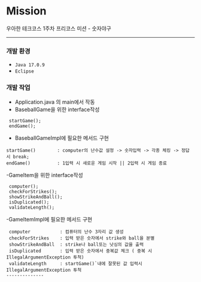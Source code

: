 # Mission
우아한 테크코스 1주차 프리코스 미션 - 숫자야구



---------------
### 개발 환경
- `Java 17.0.9`
- `Eclipse`
 
### 개발 작업
- Application.java 의 main에서 작동
- BaseballGame을 위한 interface작성
```
 startGame();
 endGame();
```
- BaseballGameImpl에 필요한 메서드 구현
```
startGame()        : computer의 난수값 설정 -> 숫자입력 -> 각종 체킹 -> 정답 시 break;
endGame()          : 1입력 시 새로운 게임 시작 || 2입력 시 게임 종료
```
-GameItem을 위한 interface작성
```
 computer();
 checkForStrikes();
 showStrikeAndBall();
 isDuplicated();
 validateLength();
```
-GameItemImpl에 필요한 메서드 구현
```
 computer           : 컴퓨터의 난수 3자리 값 생성
 checkForStrikes    : 입력 받은 숫자에서 strike와 ball을 분별
 showStrikeAndBall  : strike나 ball또는 낫싱의 값을 출력
 isDuplicated       : 입력 받은 숫자에서 중복값 체크 ( 중복 시 IllegalArgumentException 투척)
 validateLength     : startGame()`내에 잘못된 값 입력시 IllegalArgumentException 투척
--------------
